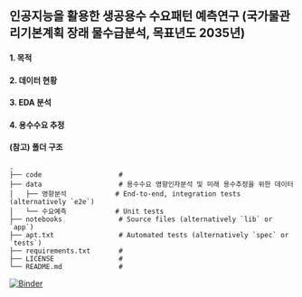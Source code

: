 ## 인공지능을 활용한 생공용수 수요패턴 예측연구 (국가물관리기본계획 장래 물수급분석, 목표년도 2035년)

#### 1. 목적

#### 2. 데이터 현황


#### 3. EDA 분석


#### 4. 용수수요 추정


#### (참고) 폴더 구조

    .
    ├── code                   #
    ├── data                   # 용수수요 영향인자분석 및 미래 용수추정을 위한 데이터
    │   ├── 영향분석            # End-to-end, integration tests (alternatively `e2e`)
    │   └── 수요예측            # Unit tests
    ├── notebooks              # Source files (alternatively `lib` or `app`)
    ├── apt.txt                # Automated tests (alternatively `spec` or `tests`)
    ├── requirements.txt       #
    ├── LICENSE                #
    └── README.md              #






[![Binder](https://mybinder.org/badge_logo.svg)](https://mybinder.org/v2/gh/Kwater-AILab/water_forecast.git/HEAD)
